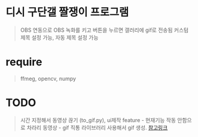 # 디시 구단갤 짤쟁이 프로그램
> OBS 연동으로 OBS 녹화를 키고 버튼을 누르면 갤러리에 gif로 전송됨
> 커스텀 제목 설정 가능, 자동 제목 설정 가능

# require
> ffmeg, opencv, numpy

# TODO
> 시간 지정해서 동영상 끊기 (to_gif.py), ui제작
> feature - 현재기능 작동 안함으로 차라리 동영상 - gif 직통 라이브러리 사용해서 gif 생성.
> [참고링크](https://noanomal.tistory.com/432)